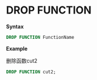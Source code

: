 # DROP FUNCTION

**Syntax**

```sql
DROP FUNCTION FunctionName
```

**Example**

删除函数cut2
```sql
DROP FUNCTION cut2;
```

